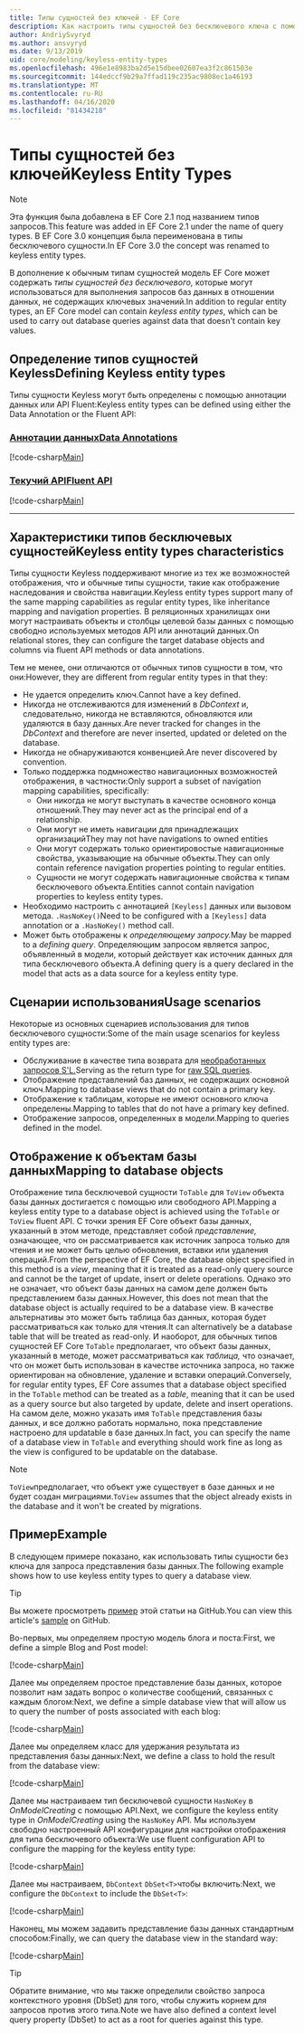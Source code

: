 ```yaml
---
title: Типы сущностей без ключей - EF Core
description: Как настроить типы сущностей без бесключевого ключа с помощью Core Entity Framework
author: AndriySvyryd
ms.author: ansvyryd
ms.date: 9/13/2019
uid: core/modeling/keyless-entity-types
ms.openlocfilehash: 496e1e8983ba2d5e15dbee02607ea3f2c861503e
ms.sourcegitcommit: 144edccf9b29a7ffad119c235ac9808ec1a46193
ms.translationtype: MT
ms.contentlocale: ru-RU
ms.lasthandoff: 04/16/2020
ms.locfileid: "81434218"
---
```

# <a name="keyless-entity-types"></a><span data-ttu-id="bd9bb-103">Типы сущностей без ключей</span><span class="sxs-lookup"><span data-stu-id="bd9bb-103">Keyless Entity Types</span></span>

> [!NOTE]
> <span data-ttu-id="bd9bb-104">Эта функция была добавлена в EF Core 2.1 под названием типов запросов.</span><span class="sxs-lookup"><span data-stu-id="bd9bb-104">This feature was added in EF Core 2.1 under the name of query types.</span></span> <span data-ttu-id="bd9bb-105">В EF Core 3.0 концепция была переименована в типы бесключевого сущности.</span><span class="sxs-lookup"><span data-stu-id="bd9bb-105">In EF Core 3.0 the concept was renamed to keyless entity types.</span></span>

<span data-ttu-id="bd9bb-106">В дополнение к обычным типам сущностей модель EF Core может содержать _типы сущностей без бесключевого,_ которые могут использоваться для выполнения запросов баз данных в отношении данных, не содержащих ключевых значений.</span><span class="sxs-lookup"><span data-stu-id="bd9bb-106">In addition to regular entity types, an EF Core model can contain _keyless entity types_, which can be used to carry out database queries against data that doesn't contain key values.</span></span>

## <a name="defining-keyless-entity-types"></a><span data-ttu-id="bd9bb-107">Определение типов сущностей Keyless</span><span class="sxs-lookup"><span data-stu-id="bd9bb-107">Defining Keyless entity types</span></span>

<span data-ttu-id="bd9bb-108">Типы сущности Keyless могут быть определены с помощью аннотации данных или API Fluent:</span><span class="sxs-lookup"><span data-stu-id="bd9bb-108">Keyless entity types can be defined using either the Data Annotation or the Fluent API:</span></span>

### <a name="data-annotations"></a>[<span data-ttu-id="bd9bb-109">Аннотации данных</span><span class="sxs-lookup"><span data-stu-id="bd9bb-109">Data Annotations</span></span>](#tab/data-annotations)

[!code-csharp[Main](../../../samples/core/Modeling/DataAnnotations/Keyless.cs?Name=Keyless&highlight=1)]

### <a name="fluent-api"></a>[<span data-ttu-id="bd9bb-110">Текучий API</span><span class="sxs-lookup"><span data-stu-id="bd9bb-110">Fluent API</span></span>](#tab/fluent-api)

[!code-csharp[Main](../../../samples/core/Modeling/FluentAPI/Keyless.cs?Name=Keyless&highlight=4)]

***

## <a name="keyless-entity-types-characteristics"></a><span data-ttu-id="bd9bb-111">Характеристики типов бесключевых сущностей</span><span class="sxs-lookup"><span data-stu-id="bd9bb-111">Keyless entity types characteristics</span></span>

<span data-ttu-id="bd9bb-112">Типы сущности Keyless поддерживают многие из тех же возможностей отображения, что и обычные типы сущности, такие как отображение наследования и свойства навигации.</span><span class="sxs-lookup"><span data-stu-id="bd9bb-112">Keyless entity types support many of the same mapping capabilities as regular entity types, like inheritance mapping and navigation properties.</span></span> <span data-ttu-id="bd9bb-113">В реляционных хранилищах они могут настраивать объекты и столбцы целевой базы данных с помощью свободно используемых методов API или аннотаций данных.</span><span class="sxs-lookup"><span data-stu-id="bd9bb-113">On relational stores, they can configure the target database objects and columns via fluent API methods or data annotations.</span></span>

<span data-ttu-id="bd9bb-114">Тем не менее, они отличаются от обычных типов сущности в том, что они:</span><span class="sxs-lookup"><span data-stu-id="bd9bb-114">However, they are different from regular entity types in that they:</span></span>

- <span data-ttu-id="bd9bb-115">Не удается определить ключ.</span><span class="sxs-lookup"><span data-stu-id="bd9bb-115">Cannot have a key defined.</span></span>
- <span data-ttu-id="bd9bb-116">Никогда не отслеживаются для изменений в _DbContext_ и, следовательно, никогда не вставляются, обновляются или удаляются в базу данных.</span><span class="sxs-lookup"><span data-stu-id="bd9bb-116">Are never tracked for changes in the _DbContext_ and therefore are never inserted, updated or deleted on the database.</span></span>
- <span data-ttu-id="bd9bb-117">Никогда не обнаруживаются конвенцией.</span><span class="sxs-lookup"><span data-stu-id="bd9bb-117">Are never discovered by convention.</span></span>
- <span data-ttu-id="bd9bb-118">Только поддержка подмножество навигационных возможностей отображения, в частности:</span><span class="sxs-lookup"><span data-stu-id="bd9bb-118">Only support a subset of navigation mapping capabilities, specifically:</span></span>
  - <span data-ttu-id="bd9bb-119">Они никогда не могут выступать в качестве основного конца отношений.</span><span class="sxs-lookup"><span data-stu-id="bd9bb-119">They may never act as the principal end of a relationship.</span></span>
  - <span data-ttu-id="bd9bb-120">Они могут не иметь навигации для принадлежащих организаций</span><span class="sxs-lookup"><span data-stu-id="bd9bb-120">They may not have navigations to owned entities</span></span>
  - <span data-ttu-id="bd9bb-121">Они могут содержать только ориентировостые навигационные свойства, указывающие на обычные объекты.</span><span class="sxs-lookup"><span data-stu-id="bd9bb-121">They can only contain reference navigation properties pointing to regular entities.</span></span>
  - <span data-ttu-id="bd9bb-122">Сущности не могут содержать навигационные свойства к типам бесключевого объекта.</span><span class="sxs-lookup"><span data-stu-id="bd9bb-122">Entities cannot contain navigation properties to keyless entity types.</span></span>
- <span data-ttu-id="bd9bb-123">Необходимо настроить с аннотацией `[Keyless]` данных или вызовом метода. `.HasNoKey()`</span><span class="sxs-lookup"><span data-stu-id="bd9bb-123">Need to be configured with a `[Keyless]` data annotation or a `.HasNoKey()` method call.</span></span>
- <span data-ttu-id="bd9bb-124">Может быть отображены к _определяющему запросу._</span><span class="sxs-lookup"><span data-stu-id="bd9bb-124">May be mapped to a _defining query_.</span></span> <span data-ttu-id="bd9bb-125">Определяющим запросом является запрос, объявленный в модели, который действует как источник данных для типа бесключевого объекта.</span><span class="sxs-lookup"><span data-stu-id="bd9bb-125">A defining query is a query declared in the model that acts as a data source for a keyless entity type.</span></span>

## <a name="usage-scenarios"></a><span data-ttu-id="bd9bb-126">Сценарии использования</span><span class="sxs-lookup"><span data-stu-id="bd9bb-126">Usage scenarios</span></span>

<span data-ttu-id="bd9bb-127">Некоторые из основных сценариев использования для типов бесключевого сущности:</span><span class="sxs-lookup"><span data-stu-id="bd9bb-127">Some of the main usage scenarios for keyless entity types are:</span></span>

- <span data-ttu-id="bd9bb-128">Обслуживание в качестве типа возврата для [необработанных запросов S'L.](xref:core/querying/raw-sql)</span><span class="sxs-lookup"><span data-stu-id="bd9bb-128">Serving as the return type for [raw SQL queries](xref:core/querying/raw-sql).</span></span>
- <span data-ttu-id="bd9bb-129">Отображение представлений баз данных, не содержащих основной ключ.</span><span class="sxs-lookup"><span data-stu-id="bd9bb-129">Mapping to database views that do not contain a primary key.</span></span>
- <span data-ttu-id="bd9bb-130">Отображение к таблицам, которые не имеют основного ключа определены.</span><span class="sxs-lookup"><span data-stu-id="bd9bb-130">Mapping to tables that do not have a primary key defined.</span></span>
- <span data-ttu-id="bd9bb-131">Отображение запросов, определенных в модели.</span><span class="sxs-lookup"><span data-stu-id="bd9bb-131">Mapping to queries defined in the model.</span></span>

## <a name="mapping-to-database-objects"></a><span data-ttu-id="bd9bb-132">Отображение к объектам базы данных</span><span class="sxs-lookup"><span data-stu-id="bd9bb-132">Mapping to database objects</span></span>

<span data-ttu-id="bd9bb-133">Отображение типа бесключевой сущности `ToTable` для `ToView` объекта базы данных достигается с помощью или свободного API.</span><span class="sxs-lookup"><span data-stu-id="bd9bb-133">Mapping a keyless entity type to a database object is achieved using the `ToTable` or `ToView` fluent API.</span></span> <span data-ttu-id="bd9bb-134">С точки зрения EF Core объект базы данных, указанный в этом методе, представляет собой _представление,_ означающее, что он рассматривается как источник запроса только для чтения и не может быть целью обновления, вставки или удаления операций.</span><span class="sxs-lookup"><span data-stu-id="bd9bb-134">From the perspective of EF Core, the database object specified in this method is a _view_, meaning that it is treated as a read-only query source and cannot be the target of update, insert or delete operations.</span></span> <span data-ttu-id="bd9bb-135">Однако это не означает, что объект базы данных на самом деле должен быть представлением базы данных.</span><span class="sxs-lookup"><span data-stu-id="bd9bb-135">However, this does not mean that the database object is actually required to be a database view.</span></span> <span data-ttu-id="bd9bb-136">В качестве альтернативы это может быть таблица баз данных, которая будет рассматриваться как только для чтения.</span><span class="sxs-lookup"><span data-stu-id="bd9bb-136">It can alternatively be a database table that will be treated as read-only.</span></span> <span data-ttu-id="bd9bb-137">И наоборот, для обычных типов сущностей EF Core `ToTable` предполагает, что объект базы данных, указанный в методе, может рассматриваться как _таблица,_ что означает, что он может быть использован в качестве источника запроса, но также ориентирован на обновление, удаление и вставки операций.</span><span class="sxs-lookup"><span data-stu-id="bd9bb-137">Conversely, for regular entity types, EF Core assumes that a database object specified in the `ToTable` method can be treated as a _table_, meaning that it can be used as a query source but also targeted by update, delete and insert operations.</span></span> <span data-ttu-id="bd9bb-138">На самом деле, можно указать имя `ToTable` представления базы данных, и все должно работать нормально, пока представление настроено для updatable в базе данных.</span><span class="sxs-lookup"><span data-stu-id="bd9bb-138">In fact, you can specify the name of a database view in `ToTable` and everything should work fine as long as the view is configured to be updatable on the database.</span></span>

> [!NOTE]
> <span data-ttu-id="bd9bb-139">`ToView`предполагает, что объект уже существует в базе данных и не будет создан миграциями.</span><span class="sxs-lookup"><span data-stu-id="bd9bb-139">`ToView` assumes that the object already exists in the database and it won't be created by migrations.</span></span>

## <a name="example"></a><span data-ttu-id="bd9bb-140">Пример</span><span class="sxs-lookup"><span data-stu-id="bd9bb-140">Example</span></span>

<span data-ttu-id="bd9bb-141">В следующем примере показано, как использовать типы сущности без ключа для запроса представления базы данных.</span><span class="sxs-lookup"><span data-stu-id="bd9bb-141">The following example shows how to use keyless entity types to query a database view.</span></span>

> [!TIP]
> <span data-ttu-id="bd9bb-142">Вы можете просмотреть [пример](https://github.com/dotnet/EntityFramework.Docs/tree/master/samples/core/KeylessEntityTypes) этой статьи на GitHub.</span><span class="sxs-lookup"><span data-stu-id="bd9bb-142">You can view this article's [sample](https://github.com/dotnet/EntityFramework.Docs/tree/master/samples/core/KeylessEntityTypes) on GitHub.</span></span>

<span data-ttu-id="bd9bb-143">Во-первых, мы определяем простую модель блога и поста:</span><span class="sxs-lookup"><span data-stu-id="bd9bb-143">First, we define a simple Blog and Post model:</span></span>

[!code-csharp[Main](../../../samples/core/KeylessEntityTypes/Program.cs#Entities)]

<span data-ttu-id="bd9bb-144">Далее мы определяем простое представление базы данных, которое позволит нам задать вопрос о количестве сообщений, связанных с каждым блогом:</span><span class="sxs-lookup"><span data-stu-id="bd9bb-144">Next, we define a simple database view that will allow us to query the number of posts associated with each blog:</span></span>

[!code-csharp[Main](../../../samples/core/KeylessEntityTypes/Program.cs#View)]

<span data-ttu-id="bd9bb-145">Далее мы определяем класс для удержания результата из представления базы данных:</span><span class="sxs-lookup"><span data-stu-id="bd9bb-145">Next, we define a class to hold the result from the database view:</span></span>

[!code-csharp[Main](../../../samples/core/KeylessEntityTypes/Program.cs#KeylessEntityType)]

<span data-ttu-id="bd9bb-146">Далее мы настраиваем тип бесключевой сущности `HasNoKey` в _OnModelCreating_ с помощью API.</span><span class="sxs-lookup"><span data-stu-id="bd9bb-146">Next, we configure the keyless entity type in _OnModelCreating_ using the `HasNoKey` API.</span></span>
<span data-ttu-id="bd9bb-147">Мы используем свободно настроенный API конфигурации для настройки отображения для типа бесключевого объекта:</span><span class="sxs-lookup"><span data-stu-id="bd9bb-147">We use fluent configuration API to configure the mapping for the keyless entity type:</span></span>

[!code-csharp[Main](../../../samples/core/KeylessEntityTypes/Program.cs#Configuration)]

<span data-ttu-id="bd9bb-148">Далее мы настраиваем, `DbContext` `DbSet<T>`чтобы включить:</span><span class="sxs-lookup"><span data-stu-id="bd9bb-148">Next, we configure the `DbContext` to include the `DbSet<T>`:</span></span>

[!code-csharp[Main](../../../samples/core/KeylessEntityTypes/Program.cs#DbSet)]

<span data-ttu-id="bd9bb-149">Наконец, мы можем задавить представление базы данных стандартным способом:</span><span class="sxs-lookup"><span data-stu-id="bd9bb-149">Finally, we can query the database view in the standard way:</span></span>

[!code-csharp[Main](../../../samples/core/KeylessEntityTypes/Program.cs#Query)]

> [!TIP]
> <span data-ttu-id="bd9bb-150">Обратите внимание, что мы также определили свойство запроса контекстного уровня (DbSet) для того, чтобы служить корнем для запросов против этого типа.</span><span class="sxs-lookup"><span data-stu-id="bd9bb-150">Note we have also defined a context level query property (DbSet) to act as a root for queries against this type.</span></span>
